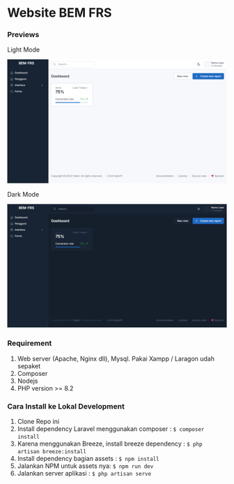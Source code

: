 # Website BEM FRS

### Previews

Light Mode

![Light Mode](./previews/light.png)

Dark Mode

![Dark Mode](./previews/dark.png)

### Requirement
1. Web server (Apache, Nginx dll), Mysql. Pakai Xampp / Laragon udah sepaket
2. Composer
3. Nodejs
4. PHP version >= 8.2

### Cara Install ke Lokal Development
1. Clone Repo ini
2. Install dependency Laravel menggunakan composer :
   ``
   $ composer install
   ``
3. Karena menggunakan Breeze, install breeze dependency :
   ``
   $ php artisan breeze:install
   ``
4. Install dependency bagian assets :
   ``
   $ npm install
   ``
5. Jalankan NPM untuk assets nya:
   ``
   $ npm run dev
   ``
6. Jalankan server aplikasi :
   ``
   $ php artisan serve
   `` 
